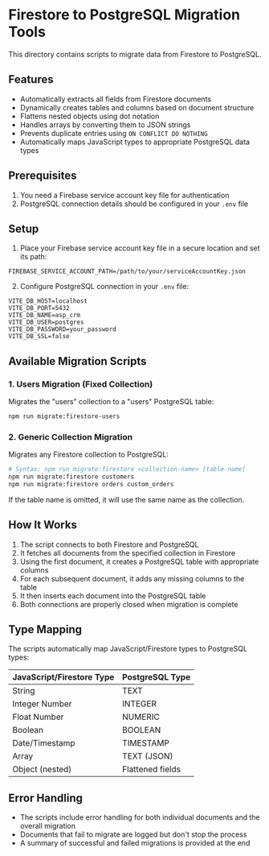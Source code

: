 # Firestore to PostgreSQL Migration Tools

This directory contains scripts to migrate data from Firestore to PostgreSQL.

## Features

- Automatically extracts all fields from Firestore documents
- Dynamically creates tables and columns based on document structure
- Flattens nested objects using dot notation
- Handles arrays by converting them to JSON strings
- Prevents duplicate entries using `ON CONFLICT DO NOTHING`
- Automatically maps JavaScript types to appropriate PostgreSQL data types

## Prerequisites

1. You need a Firebase service account key file for authentication
2. PostgreSQL connection details should be configured in your `.env` file

## Setup

1. Place your Firebase service account key file in a secure location and set its path:

```env
FIREBASE_SERVICE_ACCOUNT_PATH=/path/to/your/serviceAccountKey.json
```

2. Configure PostgreSQL connection in your `.env` file:

```env
VITE_DB_HOST=localhost
VITE_DB_PORT=5432
VITE_DB_NAME=asp_crm
VITE_DB_USER=postgres
VITE_DB_PASSWORD=your_password
VITE_DB_SSL=false
```

## Available Migration Scripts

### 1. Users Migration (Fixed Collection)

Migrates the "users" collection to a "users" PostgreSQL table:

```bash
npm run migrate:firestore-users
```

### 2. Generic Collection Migration

Migrates any Firestore collection to PostgreSQL:

```bash
# Syntax: npm run migrate:firestore <collection-name> [table-name]
npm run migrate:firestore customers
npm run migrate:firestore orders custom_orders
```

If the table name is omitted, it will use the same name as the collection.

## How It Works

1. The script connects to both Firestore and PostgreSQL
2. It fetches all documents from the specified collection in Firestore
3. Using the first document, it creates a PostgreSQL table with appropriate columns
4. For each subsequent document, it adds any missing columns to the table
5. It then inserts each document into the PostgreSQL table
6. Both connections are properly closed when migration is complete

## Type Mapping

The scripts automatically map JavaScript/Firestore types to PostgreSQL types:

| JavaScript/Firestore Type | PostgreSQL Type |
|--------------------------|-----------------|
| String                   | TEXT            |
| Integer Number           | INTEGER         |
| Float Number             | NUMERIC         |
| Boolean                  | BOOLEAN         |
| Date/Timestamp           | TIMESTAMP       |
| Array                    | TEXT (JSON)     |
| Object (nested)          | Flattened fields |

## Error Handling

- The scripts include error handling for both individual documents and the overall migration
- Documents that fail to migrate are logged but don't stop the process
- A summary of successful and failed migrations is provided at the end
